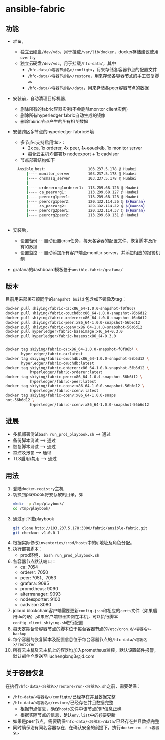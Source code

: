 # ansible-fabric

## 功能

- 准备，
  - 独立云硬盘`/dev/vdb`，用于挂载`/var/lib/docker`，docker存储建议使用`overlay`
  - 独立云硬盘`/dev/vdc`，用于挂载`/hfc-data/`，其中
    - `/hfc-data/<容器节点名>/configtx`，用来存储各容器节点的配置文件
    - `/hfc-data/<容器节点名>/restore`，用来存储各容器节点的手工恢复脚本
    - `/hfc-data/<容器节点名>/data`，用来存储各peer容器节点的数据
- 安装前，自动清理目标机器，
  - 删除所有的fabric容器实例(不会删除monitor client实例)
  - 删除所有hyperledger fabric自动生成的镜像
  - 删除fabric节点产生的所有相关数据
- 安装跨区多节点的hyperledger fabric环境
  - 多节点<支持启用tls>：
    - 2x ca, 1x orderer, 4x peer, ~~1x couchdb~~, 1x monitor server
    - 每台云主机均部署1x nodeexport + 1x cadvisor
  - 节点部署结构如下
  
  ```bash
    Ansible_host:                   103.237.5.178 @ Huabei
        |---- monitor_server        103.237.5.178 @ Huabei
        |---- dnsmasq_server        103.237.5.178 @ Huabei
        |
        |---- ordererorg1orderer1:  113.209.68.126 @ Huabei
        |---- ca_peerorg1:          113.209.68.127 @ Huabei
        |---- peerorg1peer1:        113.209.68.128 @ Huabei
        |---- peerorg1peer2:        120.132.114.36 @ ${Huanan}
        |---- ca_peerorg2:          120.132.114.32 @ ${Huanan}
        |---- peerorg2peer1:        120.132.114.37 @ ${Huanan}
        |---- peerorg2peer2:        113.209.68.131 @ Huabei
    
  ```

- 安装后，
  - 设置备份 -- 自动设置cron任务，每天各容器的配置文件、恢复脚本及所有的数据
  - 设置监控 -- 自动添加所有客户端至monitor server，并添加相应的报警机制

- grafana的dashboard模板位于`ansible-fabric/grafana/`

## 版本

目前用来部署石颖同学的`snapshot build` 包含如下镜像及tag：

```bash
docker pull shiying/fabric-ca:x86_64-1.0.0-snapshot-f0f86b7
docker pull shiying/fabric-couchdb:x86_64-1.0.0-snapshot-56b6d12
docker pull shiying/fabric-orderer:x86_64-1.0.0-snapshot-56b6d12
docker pull shiying/fabric-peer:x86_64-1.0.0-snapshot-56b6d12
docker pull shiying/fabric-ccenv:x86_64-1.0.0-snapshot-56b6d12
docker pull hyperledger/fabric-baseimage:x86_64-0.3.0
docker pull hyperledger/fabric-baseos:x86_64-0.3.0


docker tag shiying/fabric-ca:x86_64-1.0.0-snapshot-f0f86b7 \
       hyperledger/fabric-ca:latest
docker tag shiying/fabric-couchdb:x86_64-1.0.0-snapshot-56b6d12 \
       hyperledger/fabric-couchdb:latest
docker tag shiying/fabric-orderer:x86_64-1.0.0-snapshot-56b6d12 \
           hyperledger/fabric-orderer:latest
docker tag shiying/fabric-peer:x86_64-1.0.0-snapshot-56b6d12 \
           hyperledger/fabric-peer:latest
docker tag shiying/fabric-ccenv:x86_64-1.0.0-snapshot-56b6d12 \
           hyperledger/fabric-ccenv:latest
docker tag shiying/fabric-ccenv:x86_64-1.0.0-snaps
hot-56b6d12 \
           hyperledger/fabric-ccenv:x86_64-1.0.0-snapshot-56b6d12
```

## 进展

- 多机部署测试`bash run_prod_playbook.sh` --> 通过
- 备份脚本测试 --> 通过
- 恢复脚本测试 --> 通过
- 监控及报警   --> 通过
- TLS启用/禁用 --> 通过

## 用法

1. 登陆`docker-registry`主机
1. 切换到playbook将要存放的目录，如
    ```bash
    mkdir -p /tmp/playbook/
    cd /tmp/playbook/
    ```
1. 通过git下载playbook
    ```bash
    git clone http://103.237.5.178:3000/fabric/ansible-fabric.git
    git checkout v1.0.0-1
    ```
1. 根据实际修改`inventories/prod/hosts`中的ip地址及角色分配。
1. 执行部署脚本：
    - prod环境， `bash run_prod_playbook.sh`
1. 各容器节点默认端口：
    - ca: 7054
    - orderer: 7050
    - peer: 7051、7053
    - grafana: 9095
    - prometheus: 9090
    - altermanager: 9093
    - nodeexporter: 9100
    - cadvisor: 8080
1. jcloud blockchain客户端需要更新`config.json`和相应的`certs`文件（如果启用tls的话）,如果客户端容器实例在本机，可以执行脚本`config_client_shiying.sh`进行配置
1. 每天定期备份容器节点的脚本位于每台容器节点的`/etc/cron.d/<容器名>-backup`
1. 每个容器的恢复脚本及配置信息位于每台容器节点的`/hfc-data/<容器名>/restore/`
1. 所有云主机及云主机上的容器均加入prometheus监控，默认设置邮件报警，默认邮件会发送至liuchenglong3@jd.com

## 关于容器恢复

在执行`/hfc-data/<容器名>/restore/run-<容器名>.sh`之前，需要确保：

- `/hfc-data/<容器名>/configtx/`已经存在并且数据完整
- `/hfc-data/<容器名>/restore/`已经存在并且数据完整
  - 根据节点信息，确保`hosts`文件中该节点的IP信息正确
  - 根据实际节点的信息，确认`env.list`中的必要更新
- 如果是peer节点，需要确保`/hfc-data/<容器名>/data/`已经存在并且数据完整
- 同时确保没有同名容器存在，在确认安全的前提下，执行`docker rm -f <容器名>`
